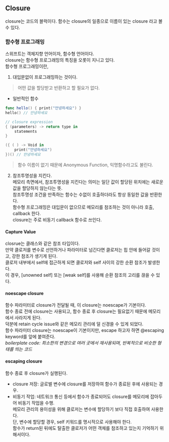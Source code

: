 ## Closure  
closure는 코드의 블럭이다. 함수는 closure의 일종으로 이름이 있는 closure 라고 볼 수 있다.  
  
  
### 함수형 프로그래밍  
스위프트는 객체지향 언어이자, 함수형 언어이다.  
closure는 함수형 프로그래밍의 특징을 오롯이 지니고 있다.  
함수형 프로그래밍이란,  
1. 대입문없이 프로그래밍하는 것이다.  
> 어떤 값을 할당받고 반환하고 할 필요가 없다.  

- 일반적인 함수  
```swift
func hello() { print("안녕하세요") }  
hello() // 안녕하세요  

// closure expression  
{ (parameters) -> return type in  
    statements  
}

({ ( ) -> Void in  
    print("안녕하세요")  
})() // 안녕하세요  
```
> 함수 이름이 없기 때문에 Anonymous Function, 익명함수라고도 불린다.  

2. 참조투명성을 지킨다.  
메모리 측면에서, 참조투명성을 지킨다는 의미는 일단 값이 할당된 위치에는 새로운 값을 할당하지 않는다는 뜻.  
참조투명성 조건을 만족하는 함수는 수없이 호출하더라도 항상 동일한 값을 반환한다.  
함수형 프로그래밍은 대입문이 없으므로 메모리를 참조하는 것이 아니라 호출, callback 한다.  
closure는 주로 비동기 callback 함수로 쓰인다.  

#### Capture Value  
closrue는 클래스와 같은 참조 타입이다.  
만약 클로저를 변수로 선언하거나 파라미터로 넘긴다면 클로저는 힙 안에 들어갈 것이고, 강한 참조가 생기게 된다.  
클로저 내부에서 self에 접근하게 되면 클로저와 self 사이의 강한 순환 참조가 발생한다.  
이 경우, [unowned self] 또는 [weak self]를 사용해 순환 참조의 고리를 끊을 수 있다.  

#### noescape closure  
함수 파라미터로 closure가 전달될 때, 이 closure는 noescape가 기본이다.  
함수 종료 전에 closure는 사용되고, 함수 종료 후 closure는 필요없기 때문에 메모리에서 사라지게 된다.  
덕분에 retain cycle issue와 같은 메모리 관리에 덜 신경쓸 수 있게 되었다.  
함수 파라미터 closure는 noescape이 기본이지만, escape 하고자 하면 @escaping keyword를 앞에 붙여준다.  
*boilerplate code: 최소한의 변경으로 여러 곳에서 재사용되며, 반복적으로 비슷한 형태를 띄는 코드*  

#### escaping closure  
함수 종료 후 closure가 실행된다.  
- closure 저장: 글로벌 변수에 closure를 저장하여 함수가 종료된 후에 사용되는 경우.  
- 비동기 작업: 네트워크 통신 등에서 함수가 종료되어도 closure를 메모리에 잡아두어 비동기 작업을 수행.  
메모리 관리의 용이성을 위해 클로저는 변수에 할당하기 보다 직접 호출하여 사용한다.  
단, 변수에 할당할 경우, self 키워드를 명시적으로 사용해야 한다.  
함수가 return된 뒤에도 탈출한 클로저가 어떤 객체를 참조하고 있는지 기억하기 위해서이다.  
